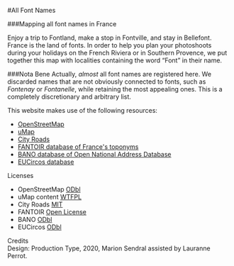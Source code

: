 #All Font Names

###Mapping all font names in France


Enjoy a trip to Fontland, make a stop in Fontville, and stay in Bellefont. France is the land of fonts. In order to help you plan your photoshoots during your holidays on the French Riviera or in Southern Provence, we put together this map with localities containing the word “Font” in their name. 

###Nota Bene
Actually, *almost* all font names are registered here. We discarded names that are not obviously connected to fonts, such as *Fontenay* or *Fontanelle*, while retaining the most appealing ones. This is a completely discretionary and arbitrary list.  


This website makes use of the following resources:  

* [OpenStreetMap](https://www.openstreetmap.org/#map=6/46.449/2.210)
* [uMap](https://umap.openstreetmap.fr/fr/)  
* [City Roads](https://anvaka.github.io/city-roads/)  
* [FANTOIR database of France's toponyms](https://www.data.gouv.fr/fr/datasets/fichier-fantoir-des-voies-et-lieux-dits/)  
* [BANO database of Open National Address Database](https://www.data.gouv.fr/fr/datasets/base-d-adresses-nationale-ouverte-bano/)  
* [EUCircos database](https://www.data.gouv.fr/fr/datasets/listes-des-communes-geolocalisees-par-regions-departements-circonscriptions-nd/)  


Licenses

* OpenStreetMap [ODbl](https://opendatacommons.org/licenses/odbl/)
* uMap content [WTFPL](https://github.com/umap-project/umap)
* City Roads [MIT](https://github.com/anvaka/city-roads/blob/master/LICENSE)
* FANTOIR [Open License](https://www.etalab.gouv.fr/licence-ouverte-open-licence)
* BANO [ODbl](https://opendatacommons.org/licenses/odbl/)
* EUCircos [ODbl](https://opendatacommons.org/licenses/odbl/)

Credits  
Design: Production Type, 2020, Marion Sendral assisted by Lauranne Perrot.
